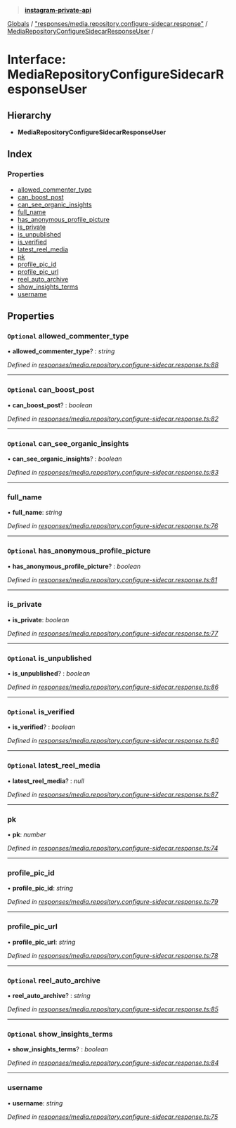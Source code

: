 > **[instagram-private-api](../README.md)**

[Globals](../README.md) / ["responses/media.repository.configure-sidecar.response"](../modules/_responses_media_repository_configure_sidecar_response_.md) / [MediaRepositoryConfigureSidecarResponseUser](_responses_media_repository_configure_sidecar_response_.mediarepositoryconfiguresidecarresponseuser.md) /

# Interface: MediaRepositoryConfigureSidecarResponseUser

## Hierarchy

* **MediaRepositoryConfigureSidecarResponseUser**

## Index

### Properties

* [allowed_commenter_type](_responses_media_repository_configure_sidecar_response_.mediarepositoryconfiguresidecarresponseuser.md#optional-allowed_commenter_type)
* [can_boost_post](_responses_media_repository_configure_sidecar_response_.mediarepositoryconfiguresidecarresponseuser.md#optional-can_boost_post)
* [can_see_organic_insights](_responses_media_repository_configure_sidecar_response_.mediarepositoryconfiguresidecarresponseuser.md#optional-can_see_organic_insights)
* [full_name](_responses_media_repository_configure_sidecar_response_.mediarepositoryconfiguresidecarresponseuser.md#full_name)
* [has_anonymous_profile_picture](_responses_media_repository_configure_sidecar_response_.mediarepositoryconfiguresidecarresponseuser.md#optional-has_anonymous_profile_picture)
* [is_private](_responses_media_repository_configure_sidecar_response_.mediarepositoryconfiguresidecarresponseuser.md#is_private)
* [is_unpublished](_responses_media_repository_configure_sidecar_response_.mediarepositoryconfiguresidecarresponseuser.md#optional-is_unpublished)
* [is_verified](_responses_media_repository_configure_sidecar_response_.mediarepositoryconfiguresidecarresponseuser.md#optional-is_verified)
* [latest_reel_media](_responses_media_repository_configure_sidecar_response_.mediarepositoryconfiguresidecarresponseuser.md#optional-latest_reel_media)
* [pk](_responses_media_repository_configure_sidecar_response_.mediarepositoryconfiguresidecarresponseuser.md#pk)
* [profile_pic_id](_responses_media_repository_configure_sidecar_response_.mediarepositoryconfiguresidecarresponseuser.md#profile_pic_id)
* [profile_pic_url](_responses_media_repository_configure_sidecar_response_.mediarepositoryconfiguresidecarresponseuser.md#profile_pic_url)
* [reel_auto_archive](_responses_media_repository_configure_sidecar_response_.mediarepositoryconfiguresidecarresponseuser.md#optional-reel_auto_archive)
* [show_insights_terms](_responses_media_repository_configure_sidecar_response_.mediarepositoryconfiguresidecarresponseuser.md#optional-show_insights_terms)
* [username](_responses_media_repository_configure_sidecar_response_.mediarepositoryconfiguresidecarresponseuser.md#username)

## Properties

### `Optional` allowed_commenter_type

• **allowed_commenter_type**? : *string*

*Defined in [responses/media.repository.configure-sidecar.response.ts:88](https://github.com/dilame/instagram-private-api/blob/3e16058/src/responses/media.repository.configure-sidecar.response.ts#L88)*

___

### `Optional` can_boost_post

• **can_boost_post**? : *boolean*

*Defined in [responses/media.repository.configure-sidecar.response.ts:82](https://github.com/dilame/instagram-private-api/blob/3e16058/src/responses/media.repository.configure-sidecar.response.ts#L82)*

___

### `Optional` can_see_organic_insights

• **can_see_organic_insights**? : *boolean*

*Defined in [responses/media.repository.configure-sidecar.response.ts:83](https://github.com/dilame/instagram-private-api/blob/3e16058/src/responses/media.repository.configure-sidecar.response.ts#L83)*

___

###  full_name

• **full_name**: *string*

*Defined in [responses/media.repository.configure-sidecar.response.ts:76](https://github.com/dilame/instagram-private-api/blob/3e16058/src/responses/media.repository.configure-sidecar.response.ts#L76)*

___

### `Optional` has_anonymous_profile_picture

• **has_anonymous_profile_picture**? : *boolean*

*Defined in [responses/media.repository.configure-sidecar.response.ts:81](https://github.com/dilame/instagram-private-api/blob/3e16058/src/responses/media.repository.configure-sidecar.response.ts#L81)*

___

###  is_private

• **is_private**: *boolean*

*Defined in [responses/media.repository.configure-sidecar.response.ts:77](https://github.com/dilame/instagram-private-api/blob/3e16058/src/responses/media.repository.configure-sidecar.response.ts#L77)*

___

### `Optional` is_unpublished

• **is_unpublished**? : *boolean*

*Defined in [responses/media.repository.configure-sidecar.response.ts:86](https://github.com/dilame/instagram-private-api/blob/3e16058/src/responses/media.repository.configure-sidecar.response.ts#L86)*

___

### `Optional` is_verified

• **is_verified**? : *boolean*

*Defined in [responses/media.repository.configure-sidecar.response.ts:80](https://github.com/dilame/instagram-private-api/blob/3e16058/src/responses/media.repository.configure-sidecar.response.ts#L80)*

___

### `Optional` latest_reel_media

• **latest_reel_media**? : *null*

*Defined in [responses/media.repository.configure-sidecar.response.ts:87](https://github.com/dilame/instagram-private-api/blob/3e16058/src/responses/media.repository.configure-sidecar.response.ts#L87)*

___

###  pk

• **pk**: *number*

*Defined in [responses/media.repository.configure-sidecar.response.ts:74](https://github.com/dilame/instagram-private-api/blob/3e16058/src/responses/media.repository.configure-sidecar.response.ts#L74)*

___

###  profile_pic_id

• **profile_pic_id**: *string*

*Defined in [responses/media.repository.configure-sidecar.response.ts:79](https://github.com/dilame/instagram-private-api/blob/3e16058/src/responses/media.repository.configure-sidecar.response.ts#L79)*

___

###  profile_pic_url

• **profile_pic_url**: *string*

*Defined in [responses/media.repository.configure-sidecar.response.ts:78](https://github.com/dilame/instagram-private-api/blob/3e16058/src/responses/media.repository.configure-sidecar.response.ts#L78)*

___

### `Optional` reel_auto_archive

• **reel_auto_archive**? : *string*

*Defined in [responses/media.repository.configure-sidecar.response.ts:85](https://github.com/dilame/instagram-private-api/blob/3e16058/src/responses/media.repository.configure-sidecar.response.ts#L85)*

___

### `Optional` show_insights_terms

• **show_insights_terms**? : *boolean*

*Defined in [responses/media.repository.configure-sidecar.response.ts:84](https://github.com/dilame/instagram-private-api/blob/3e16058/src/responses/media.repository.configure-sidecar.response.ts#L84)*

___

###  username

• **username**: *string*

*Defined in [responses/media.repository.configure-sidecar.response.ts:75](https://github.com/dilame/instagram-private-api/blob/3e16058/src/responses/media.repository.configure-sidecar.response.ts#L75)*